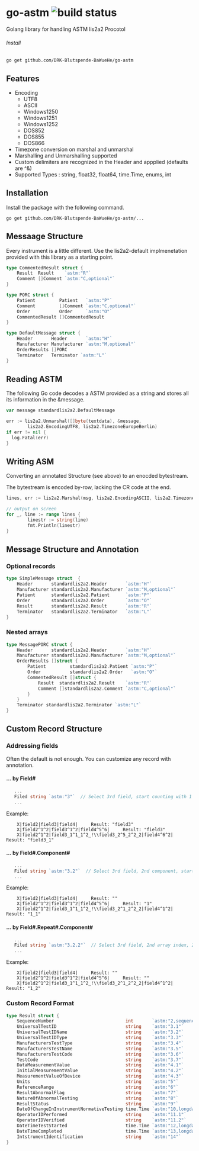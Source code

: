 # go-astm ![build status](https://travis-ci.org/78bit/uuid.svg?branch=master)

Golang library for handling ASTM lis2a2 Procotol

###### Install
`go get github.com/DRK-Blutspende-BaWueHe/go-astm`

## Features
  - Encoding 
    - UTF8 
    - ASCII
    - Windows1250 
    - Windows1251 
    - Windows1252 
    - DOS852 
    - DOS855 
    - DOS866 
  - Timezone conversion on marshal and unmarshal
  - Marshalling and Unmarshalling supported
  - Custom delimiters are recognized in the Header and appplied (defaults are \^&)
  - Supported Types : string, float32, float64, time.Time, enums, int

## Installation

Install the package with the following command.

``` shell
go get github.com/DRK-Blutspende-BaWueHe/go-astm/...
```

## Messaage Structure

Every instrument is a little different. Use the lis2a2-default implmenetation provided with this library as a starting point.

``` go
type CommentedResult struct {
	Result  Result    `astm:"R"`
	Comment []Comment `astm:"C,optional"`
}

type PORC struct {
	Patient         Patient   `astm:"P"`
	Comment         []Comment `astm:"C,optional"`
	Order           Order     `astm:"O"`
	CommentedResult []CommentedResult
}

type DefaultMessage struct {
	Header       Header       `astm:"H"`
	Manufacturer Manufacturer `astm:"M,optional"`
	OrderResults []PORC
	Terminator   Terminator `astm:"L"`
}
```

## Reading ASTM

The following Go code decodes a ASTM provided as a string and stores all its information in the &message.

``` go
var message standardlis2a2.DefaultMessage

err := lis2a2.Unmarshal([]byte(textdata), &message,
		lis2a2.EncodingUTF8, lis2a2.TimezoneEuropeBerlin)
if err != nil {
  log.Fatal(err)		
}
```

## Writing ASM

Converting an annotated Structure (see above) to an enocded bytestream. 

The bytestream is encoded by-row, lacking the CR code at the end. 

``` go
lines, err := lis2a2.Marshal(msg, lis2a2.EncodingASCII, lis2a2.TimezoneEuropeBerlin, lis2a2.ShortNotation)

// output on screen
for _, line := range lines {
		linestr := string(line)
		fmt.Println(linestr)
}
```
## Message Structure and Annotation

### Optional records
``` go
type SimpleMessage struct  {
	Header       standardlis2a2.Header       `astm:"H"`
	Manufacturer standardlis2a2.Manufacturer `astm:"M,optional"`
	Patient      standardlis2a2.Patient      `astm:"P"`
	Order        standardlis2a2.Order        `astm:"O"`
	Result       standardlis2a2.Result       `astm:"R"`
	Terminator   standardlis2a2.Terminator   `astm:"L"`
}
```

### Nested arrays
``` go
type MessagePORC struct {
	Header       standardlis2a2.Header       `astm:"H"`
	Manufacturer standardlis2a2.Manufacturer `astm:"M,optional"`
	OrderResults []struct {
		Patient         standardlis2a2.Patient `astm:"P"`
		Order           standardlis2a2.Order   `astm:"O"`
		CommentedResult []struct {
			Result  standardlis2a2.Result    `astm:"R"`
			Comment []standardlis2a2.Comment `astm:"C,optional"`
		}
	}
	Terminator standardlis2a2.Terminator `astm:"L"`
}
```

## Custom Record Structure

### Addressing fields 
Often the default is not enough. You can customize any record with annotation. 

#### ... by Field#
``` go
   ...
   Filed string `astm:"3"`  // Select 3rd field, start counting with 1
   ...
```
Example:
``` text
	X|field2|field3|field4|		Result: "field3"
	X|field2^1^2|field3^1^2|field4^5^6|		Result: "field3"	
	X|field2^1^2|field3_1^1_1^2_!\\field3_2^5_2^2_2|field4^6^2|		Result: "field3_1"
```

#### ... by Field#.Component#
``` go
   ...
   Filed string `astm:"3.2"`  // Select 3rd field, 2nd component, start counting with 1
   ...
```
Example:
``` text
	X|field2|field3|field4|		Result: ""	
	X|field2^1^2|field3^1^2|field4^5^6|		Result: "1"	
	X|field2^1^2|field3_1^1_1^2_!\\field3_2^1_2^2_2|field4^1^2|		Result: "1_1"
```
#### ... by Field#.Repeat#.Component#
``` go
   ...
   Filed string `astm:"3.2.2"`  // Select 3rd field, 2nd array index, 2nd component, start counting with 1
   ...
```
Example:
``` text
	X|field2|field3|field4|		Result: ""	
	X|field2^1^2|field3^1^2|field4^5^6|		Result: ""	
	X|field2^1^2|field3_1^1_1^2_!\\field3_2^1_2^2_2|field4^1^2|		Result: "1_2"
```
### Custom Record Format
``` go
type Result struct {
	SequenceNumber                           int       `astm:"2,sequence"`   // sequence generates numbers when value is 0 
	UniversalTestID                          string    `astm:"3.1"`         
	UniversalTestIDName                      string    `astm:"3.2"`         
	UniversalTestIDType                      string    `astm:"3.3"`         
	ManufacturersTestType                    string    `astm:"3.4"`         
	ManufacturersTestName                    string    `astm:"3.5"`         
	ManufacturersTestCode                    string    `astm:"3.6"`         
	TestCode                                 string    `astm:"3.7"`         
	DataMeasurementValue                     string    `astm:"4.1"`         
	InitialMeasurementValue                  string    `astm:"4.2"`         
	MeasurementValueOfDevice                 string    `astm:"4.3"`         
	Units                                    string    `astm:"5"`           
	ReferenceRange                           string    `astm:"6"`           
	ResultAbnormalFlag                       string    `astm:"7"`           
	NatureOfAbnormalTesting                  string    `astm:"8"`           
	ResultStatus                             string    `astm:"9"`           
	DateOfChangeInInstrumentNormativeTesting time.Time `astm:"10,longdate"` 
	OperatorIDPerformed                      string    `astm:"11.1"`        
	OperatorIDVerified                       string    `astm:"11.2"`        
	DateTimeTestStarted                      time.Time `astm:"12,longdate"` 
	DateTimeCompleted                        time.Time `astm:"13,longdate"` 
	IntstrumentIdentification                string    `astm:"14"`          
}
```
